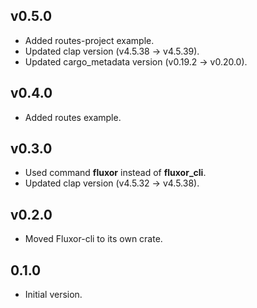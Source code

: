 ## v0.5.0

- Added routes-project example.
- Updated clap version (v4.5.38 -> v4.5.39).
- Updated cargo_metadata version (v0.19.2 -> v0.20.0).

## v0.4.0

- Added routes example.

## v0.3.0

- Used command **fluxor** instead of **fluxor_cli**.
- Updated clap version (v4.5.32 -> v4.5.38).

## v0.2.0

- Moved Fluxor-cli to its own crate.

## 0.1.0

- Initial version.